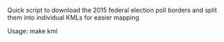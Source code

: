 

Quick script to download the 2015 federal election poll borders and split them into individual KMLs for easier mapping

Usage:
make kml
